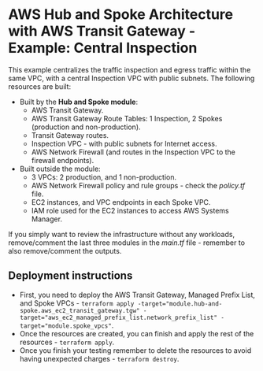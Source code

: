 # AWS Hub and Spoke Architecture with AWS Transit Gateway - Example: Central Inspection

This example centralizes the traffic inspection and egress traffic within the same VPC, with a central Inspection VPC with public subnets. The following resources are built:

- Built by the **Hub and Spoke module**:
  - AWS Transit Gateway.
  - AWS Transit Gateway Route Tables: 1 Inspection, 2 Spokes (production and non-production).
  - Transit Gateway routes.
  - Inspection VPC - with public subnets for Internet access.
  - AWS Network Firewall (and routes in the Inspection VPC to the firewall endpoints).
- Built outside the module:
  - 3 VPCs: 2 production, and 1 non-production.
  - AWS Network Firewall policy and rule groups - check the *policy.tf* file.
  - EC2 instances, and VPC endpoints in each Spoke VPC.
  - IAM role used for the EC2 instances to access AWS Systems Manager.

If you simply want to review the infrastructure without any workloads, remove/comment the last three modules in the *main.tf* file - remember to also remove/comment the outputs.

## Deployment instructions

* First, you need to deploy the AWS Transit Gateway, Managed Prefix List, and Spoke VPCs - `terraform apply -target="module.hub-and-spoke.aws_ec2_transit_gateway.tgw" -target="aws_ec2_managed_prefix_list.network_prefix_list" -target="module.spoke_vpcs"`.
* Once the resources are created, you can finish and apply the rest of the resources - `terraform apply`.
* Once you finish your testing remember to delete the resources to avoid having unexpected charges - `terraform destroy`.

